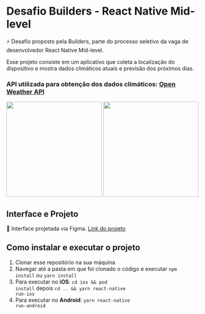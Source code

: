 # Desafio Builders - React Native Mid-level
⚡️ Desafio proposto pela Builders, parte do processo seletivo da vaga de desenvolvedor React Native Mid-level.

Esse projeto consiste em um aplicativo que coleta a localização do dispositivo e mostra dados climáticos atuais e previsão dos próximos dias.
### API utilizada para obtenção dos dados climáticos: <a href="https://openweathermap.org">Open Weather API</a>

<div style={{flex-direction: "row"}}>
 <img src="https://user-images.githubusercontent.com/33634787/188234440-a6ec7bd7-ffb8-4ee0-b2c9-75f843f96288.png" width="250" />
 <img src="https://user-images.githubusercontent.com/33634787/188234445-e43c1347-54d6-4a80-b171-79d6c30dda05.png" width="250" />
</div>


## Interface e Projeto
🎨 Interface projetada via Figma. <a href="https://www.figma.com/file/LSD5rzTg1giDTxvDOOD03s/Desafio-Builders?node-id=0%3A1">Link do projeto</a>

## Como instalar e executar o projeto
 1. Clonar esse repositório na sua máquina
 2. Navegar até a pasta em que foi clonado o código e executar <code>npm install</code> ou <code>yarn install</code>
 3. Para executar no <b>iOS</b>: <code>cd ios && pod install</code> depois <code>cd .. && yarn react-native run-ios</code>
 4. Para executar no <b>Android</b>: <code>yarn react-native run-android</code>
